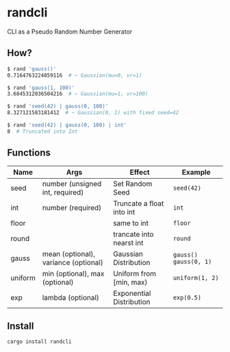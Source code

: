# randcli

CLI as a Pseudo Random Number Generator

## How?

```bash
$ rand 'gauss()'
0.7164763224859116  # ~ Gaussian(mu=0, vr=1)

$ rand 'gauss(1, 100)'
3.6845312036504216  # ~ Gaussian(mu=1, vr=100)

$ rand 'seed(42) | gauss(0, 100)'
8.327121583181412  # ~ Gaussian(0, 1) with fixed seed=42

$ rand 'seed(42) | gauss(0, 100) | int'
8  # Truncated into Int
```

## Functions

| Name    | Args                                 | Effect                    | Example                 |
|---------|--------------------------------------|---------------------------|-------------------------|
| seed    | number (unsigned int, required)      | Set Random Seed           | `seed(42)`              |
| int     | number (required)                    | Truncate a float into int | `int`                   |
| floor   |                                      | same to int               | `floor`                 |
| round   |                                      | trancate into nearst int  | `round`                 |
| gauss   | mean (optional), variance (optional) | Gaussian Distribution     | `gauss()` `gauss(0, 1)` |
| uniform | min (optional), max (optional)       | Uniform from [min, max)   | `uniform(1, 2)`         |
| exp     | lambda (optional)                    | Exponential Distribution  | `exp(0.5)`              |

## Install

```bash
cargo install randcli
```
